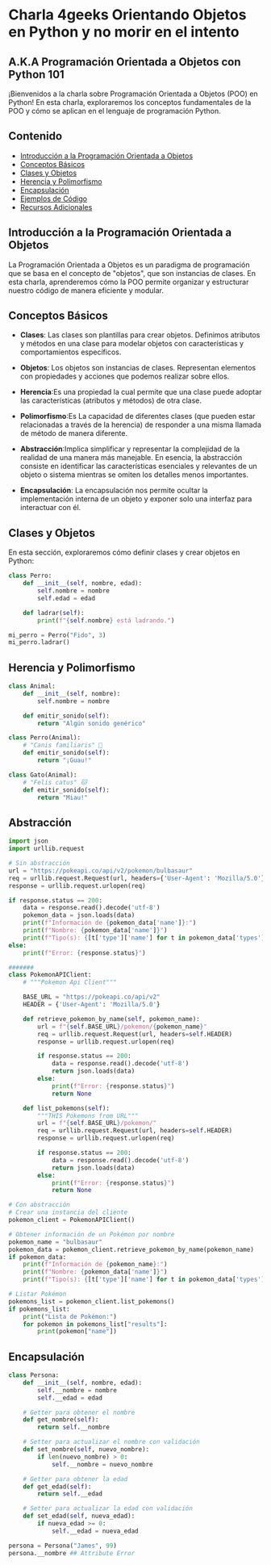 # Charla 4geeks Orientando Objetos en Python y no morir en el intento

## A.K.A Programación Orientada a Objetos con Python 101

¡Bienvenidos a la charla sobre Programación Orientada a Objetos (POO) en Python! En esta charla, exploraremos los conceptos fundamentales de la POO y cómo se aplican en el lenguaje de programación Python.

## Contenido

- [Introducción a la Programación Orientada a Objetos](#introducción-a-la-programación-orientada-a-objetos)
- [Conceptos Básicos](#conceptos-básicos)
- [Clases y Objetos](#clases-y-objetos)
- [Herencia y Polimorfismo](#herencia-y-polimorfismo)
- [Encapsulación](#encapsulación)
- [Ejemplos de Código](#ejemplos-de-código)
- [Recursos Adicionales](#recursos-adicionales)

## Introducción a la Programación Orientada a Objetos

La Programación Orientada a Objetos es un paradigma de programación que se basa en el concepto de "objetos", que son instancias de clases. En esta charla, aprenderemos cómo la POO permite organizar y estructurar nuestro código de manera eficiente y modular.

## Conceptos Básicos

- **Clases**: Las clases son plantillas para crear objetos. Definimos atributos y métodos en una clase para modelar objetos con características y comportamientos específicos.

- **Objetos**: Los objetos son instancias de clases. Representan elementos con propiedades y acciones que podemos realizar sobre ellos.

- **Herencia**:Es una propiedad la cual permite que una clase puede adoptar las características (atributos y métodos) de otra clase.

- **Polimorfismo**:Es La capacidad de diferentes clases (que pueden estar relacionadas a través de la herencia) de responder a una misma llamada de método de manera diferente.

- **Abstracción**:Implica simplificar y representar la complejidad de la realidad de una manera más manejable. En esencia, la abstracción consiste en identificar las características esenciales y relevantes de un objeto o sistema mientras se omiten los detalles menos importantes.

- **Encapsulación**: La encapsulación nos permite ocultar la implementación interna de un objeto y exponer solo una interfaz para interactuar con él.

## Clases y Objetos

En esta sección, exploraremos cómo definir clases y crear objetos en Python:

```python
class Perro:
    def __init__(self, nombre, edad):
        self.nombre = nombre
        self.edad = edad

    def ladrar(self):
        print(f"{self.nombre} está ladrando.")

mi_perro = Perro("Fido", 3)
mi_perro.ladrar()
```

## Herencia y Polimorfismo

```python
class Animal:
    def __init__(self, nombre):
        self.nombre = nombre

    def emitir_sonido(self):
        return "Algún sonido genérico"

class Perro(Animal):
    # "Canis familiaris" 🐶
    def emitir_sonido(self):
        return "¡Guau!"

class Gato(Animal):
    # "Felis catus" 🐱
    def emitir_sonido(self):
        return "Miau!"
```

## Abstracción

```python
import json
import urllib.request

# Sin abstracción
url = "https://pokeapi.co/api/v2/pokemon/bulbasaur"
req = urllib.request.Request(url, headers={'User-Agent': 'Mozilla/5.0'})
response = urllib.request.urlopen(req)

if response.status == 200:
    data = response.read().decode('utf-8')
    pokemon_data = json.loads(data)
    print(f"Información de {pokemon_data['name']}:")
    print(f"Nombre: {pokemon_data['name']}")
    print(f"Tipo(s): {[t['type']['name'] for t in pokemon_data['types']]}\n")
else:
    print(f"Error: {response.status}")

#######
class PokemonAPIClient:
    # """Pokemon Api Client"""

    BASE_URL = "https://pokeapi.co/api/v2"
    HEADER = {'User-Agent': 'Mozilla/5.0'}

    def retrieve_pokemon_by_name(self, pokemon_name):
        url = f"{self.BASE_URL}/pokemon/{pokemon_name}"
        req = urllib.request.Request(url, headers=self.HEADER)
        response = urllib.request.urlopen(req)

        if response.status == 200:
            data = response.read().decode('utf-8')
            return json.loads(data)
        else:
            print(f"Error: {response.status}")
            return None

    def list_pokemons(self):
        """THIS Pokemons from URL"""
        url = f"{self.BASE_URL}/pokemon/"
        req = urllib.request.Request(url, headers=self.HEADER)
        response = urllib.request.urlopen(req)

        if response.status == 200:
            data = response.read().decode('utf-8')
            return json.loads(data)
        else:
            print(f"Error: {response.status}")
            return None

# Con abstracción
# Crear una instancia del cliente
pokemon_client = PokemonAPIClient()

# Obtener información de un Pokémon por nombre
pokemon_name = "bulbasaur"
pokemon_data = pokemon_client.retrieve_pokemon_by_name(pokemon_name)
if pokemon_data:
    print(f"Información de {pokemon_name}:")
    print(f"Nombre: {pokemon_data['name']}")
    print(f"Tipo(s): {[t['type']['name'] for t in pokemon_data['types']]}\n")

# Listar Pokémon
pokemons_list = pokemon_client.list_pokemons()
if pokemons_list:
    print("Lista de Pokémon:")
    for pokemon in pokemons_list["results"]:
        print(pokemon["name"])
```

## Encapsulación

```python
class Persona:
    def __init__(self, nombre, edad):
        self.__nombre = nombre
        self.__edad = edad

    # Getter para obtener el nombre
    def get_nombre(self):
        return self.__nombre

    # Setter para actualizar el nombre con validación
    def set_nombre(self, nuevo_nombre):
        if len(nuevo_nombre) > 0:
            self.__nombre = nuevo_nombre

    # Getter para obtener la edad
    def get_edad(self):
        return self.__edad

    # Setter para actualizar la edad con validación
    def set_edad(self, nueva_edad):
        if nueva_edad >= 0:
            self.__edad = nueva_edad

persona = Persona("James", 99)
persona.__nombre ## Attribute Error
```
